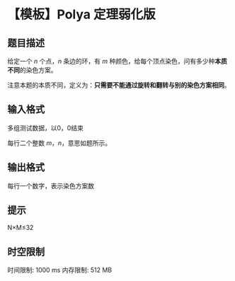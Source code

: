 # 【模板】Polya 定理弱化版

## 题目描述

给定一个 $n$ 个点，$n$ 条边的环，有 $m$ 种颜色，给每个顶点染色，问有多少种**本质不同**的染色方案。

注意本题的本质不同，定义为：**只需要不能通过旋转和翻转与别的染色方案相同**。

## 输入格式

多组测试数据，以0，0结束 

每行二个整数 $m$，$n$，意思如题所示。

## 输出格式

每行一个数字，表示染色方案数

## 提示

N×M≤32

## 时空限制

时间限制: 1000 ms
内存限制: 512 MB
